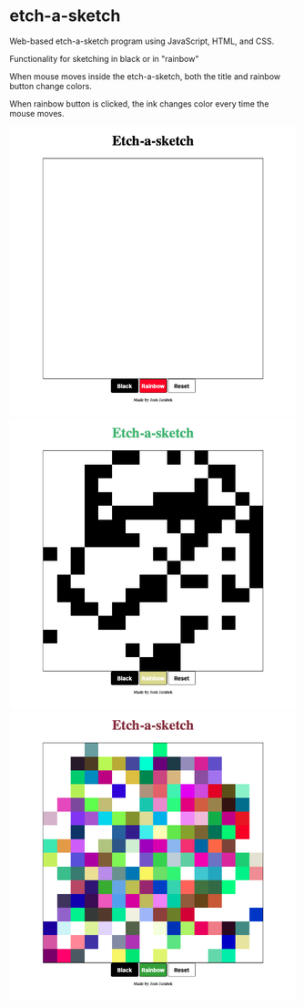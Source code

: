 # etch-a-sketch
Web-based etch-a-sketch program using JavaScript, HTML, and CSS.

Functionality for sketching in black or in "rainbow"

When mouse moves inside the etch-a-sketch, both the title and rainbow button change colors.

When rainbow button is clicked, the ink changes color every time the mouse moves.

![reset button](/images/reset_screenshot.png)
![black button](/images/black_screenshot.png)
![rainbow button](/images/rainbow_screenshot.png)